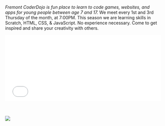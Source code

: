 <p id="info"><em>Fremont CoderDojo is fun place to learn to code games, websites, and apps for young people between age 7 and 17.</em> We meet every 1st and 3rd Thursday of the month, at 7:00PM. This season we are learning skills in Scratch, HTML, CSS, & JavaScript. No experience necessary. Come to get inspired and share your creativity with others.</p>

<div style="width:100%; text-align:left;" ><iframe  src="//eventbrite.com/tickets-external?eid=26456095895&ref=etckt" frameborder="0" height="214" width="100%" vspace="0" hspace="0" marginheight="5" marginwidth="5" scrolling="auto" allowtransparency="true"></iframe><div style="font-family:Helvetica, Arial; font-size:10px; padding:5px 0 5px; margin:2px; width:100%; text-align:left;" ></div></div>
<br>
<br>
	</div>
	<div class="pure-u-1 pure-u-md-1-2">
		<img src="/img/code.jpg" class="pure-img">
  </div>
</div>

